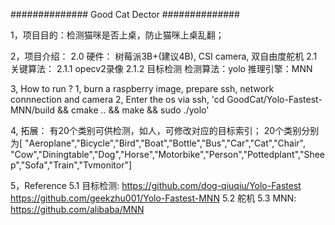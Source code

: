 ############## Good Cat Dector ##############

1，项目目的：检测猫咪是否上桌，防止猫咪上桌乱翻；


2，项目介绍：
    2.0 硬件： 树莓派3B+(建议4B), CSI camera, 双自由度舵机
    2.1 关键算法：
        2.1.1 opecv2录像
        2.1.2 目标检测
            检测算法：yolo
            推理引擎：MNN

    
3, How to run ?
    1, burn a raspberry image, prepare ssh, network connnection and camera
    2, Enter the os via ssh, 'cd GoodCat/Yolo-Fastest-MNN/build && cmake .. && make && sudo ./yolo'


4, 拓展：
    有20个类别可供检测，如人，可修改对应的目标索引；
    20个类别分别为[	"Aeroplane","Bicycle","Bird","Boat","Bottle","Bus","Car","Cat","Chair",
    "Cow","Diningtable","Dog","Horse","Motorbike","Person","Pottedplant","Sheep","Sofa","Train","Tvmonitor"]


5，Reference
    5.1 目标检测: https://github.com/dog-qiuqiu/Yolo-Fastest 
        https://github.com/geekzhu001/Yolo-Fastest-MNN
    5.2 舵机
    5.3 MNN: https://github.com/alibaba/MNN
    

